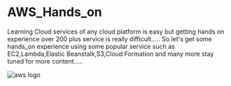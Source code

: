 # AWS_Hands_on
Learning Cloud services of any cloud platform is easy but getting hands on experience over 200 plus service is really difficult.....
So let's get some hands_on experience using some popular service such as EC2,Lambda,Elastic Beanstalk,S3,Cloud Formation and many more stay tuned for more content.....

<img src="C:\Users\hp\Downloads\maxresdefault (1).jpg"  alt="aws logo"></img>
